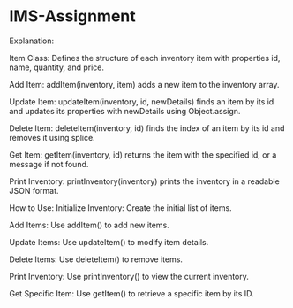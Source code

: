 # IMS-Assignment

Explanation:

Item Class:
Defines the structure of each inventory item with properties id, name, quantity, and price.

Add Item:
addItem(inventory, item) adds a new item to the inventory array.

Update Item:
updateItem(inventory, id, newDetails) finds an item by its id and updates its properties with newDetails using Object.assign.

Delete Item:
deleteItem(inventory, id) finds the index of an item by its id and removes it using splice.

Get Item:
getItem(inventory, id) returns the item with the specified id, or a message if not found.

Print Inventory:
printInventory(inventory) prints the inventory in a readable JSON format.

How to Use:
Initialize Inventory: Create the initial list of items.

Add Items: Use addItem() to add new items.

Update Items: Use updateItem() to modify item details.

Delete Items: Use deleteItem() to remove items.

Print Inventory: Use printInventory() to view the current inventory.

Get Specific Item: Use getItem() to retrieve a specific item by its ID.

